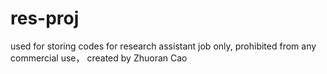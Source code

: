 # res-proj
used for storing codes for research assistant job only, prohibited from any commercial use， created by Zhuoran Cao
